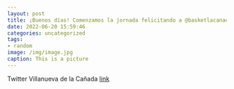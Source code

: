```yaml
---
layout: post
title: ¡Buenos días! Comenzamos la jornada felicitando a @basketlacanada por su 25 aniversario. ¡Gracias por hacernos partícipes de la ...
date: 2022-06-20 15:59:46
categories: uncategorized
tags:
- random
image: /img/image.jpg
caption: This is a picture
---
```

Twitter Villanueva de la Cañada [link](https://twitter.com/AytoVDLCanada/status/1538777495302025216)
